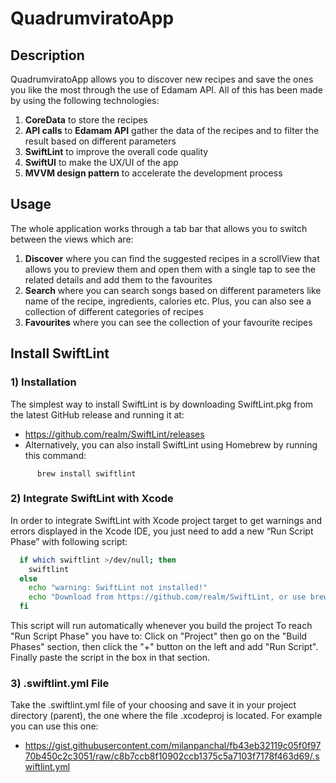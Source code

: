 # QuadrumviratoApp

## Description
QuadrumviratoApp allows you to discover new recipes and save the ones you like the most through the use of Edamam API. All of this has been made by using the following technologies:
1) **CoreData** to store the recipes 
2) **API calls** to **Edamam API** gather the data of the recipes and to filter the result based on different parameters
3) **SwiftLint** to improve the overall code quality
4) **SwiftUI** to make the UX/UI of the app
5) **MVVM design pattern** to accelerate the development process

## Usage
The whole application works through a tab bar that allows you to switch between the views which are:
1) **Discover** where you can find the suggested recipes in a scrollView that allows you to preview them and open them with a single tap to see the related details and add them to the favourites
2) **Search** where you can search songs based on different parameters like name of the recipe, ingredients, calories etc. Plus, you can also see a collection of different categories of recipes
3) **Favourites** where you can see the collection of your favourite recipes

## Install SwiftLint

### 1) Installation

The simplest way to install SwiftLint is by downloading SwiftLint.pkg from the latest GitHub release and running it at:
  - https://github.com/realm/SwiftLint/releases
  - Alternatively, you can also install SwiftLint using Homebrew by running this command: 
```
      brew install swiftlint
```
### 2) Integrate SwiftLint with Xcode

In order to integrate SwiftLint with Xcode project target to get warnings and errors displayed in the Xcode IDE, you just need to add a new “Run Script Phase” with following script:
```bash
  if which swiftlint >/dev/null; then
    swiftlint
  else
    echo "warning: SwiftLint not installed!"
    echo "Download from https://github.com/realm/SwiftLint, or use brew install swiftlint"
  fi
```
This script will run automatically whenever you build the project
To reach "Run Script Phase" you have to: Click on "Project" then go on the "Build Phases" section, then click the "+" button on the left and  add "Run Script". Finally paste the script in the box in that section.

### 3) .swiftlint.yml File

Take the .swiftlint.yml file of your choosing and save it in your project directory (parent), the one where the file .xcodeproj is located. For example you can use this one: 

  - https://gist.githubusercontent.com/milanpanchal/fb43eb32119c05f0f9770b450c2c3051/raw/c8b7ccb8f10902ccb1375c5a7103f7178f463d69/.swiftlint.yml
